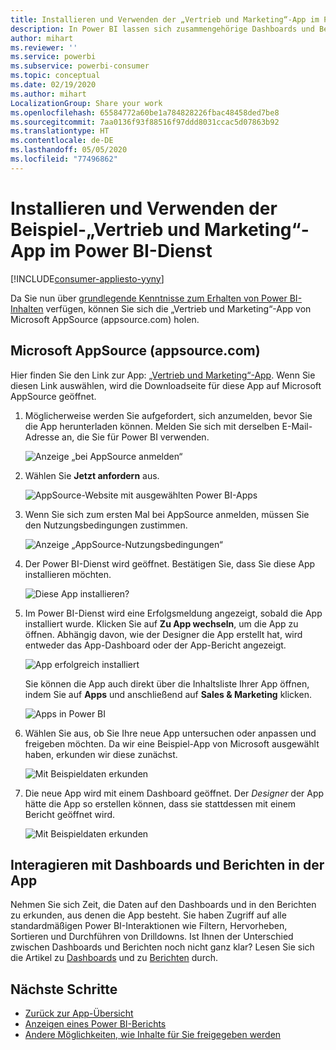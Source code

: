 ```yaml
---
title: Installieren und Verwenden der „Vertrieb und Marketing“-App im Power BI-Dienst
description: In Power BI lassen sich zusammengehörige Dashboards und Berichte zu Apps zusammenfassen. Installieren Sie die „Vertrieb und Marketing“-App aus AppSource.
author: mihart
ms.reviewer: ''
ms.service: powerbi
ms.subservice: powerbi-consumer
ms.topic: conceptual
ms.date: 02/19/2020
ms.author: mihart
LocalizationGroup: Share your work
ms.openlocfilehash: 65584772a60be1a784828226fbac48458ded7be8
ms.sourcegitcommit: 7aa0136f93f88516f97ddd8031ccac5d07863b92
ms.translationtype: HT
ms.contentlocale: de-DE
ms.lasthandoff: 05/05/2020
ms.locfileid: "77496862"
---
```

# <a name="install-and-use-the-sample-sales-and-marketing-app-in-the-power-bi-service"></a>Installieren und Verwenden der Beispiel-„Vertrieb und Marketing“-App im Power BI-Dienst

[!INCLUDE[consumer-appliesto-yyny](../includes/consumer-appliesto-yyny.md)]

Da Sie nun über [grundlegende Kenntnisse zum Erhalten von Power BI-Inhalten](end-user-app-view.md) verfügen, können Sie sich die „Vertrieb und Marketing“-App von Microsoft AppSource (appsource.com) holen. 


## <a name="microsoft-appsource-appsourcecom"></a>Microsoft AppSource (appsource.com)
Hier finden Sie den Link zur App: [„Vertrieb und Marketing“-App](https://appsource.microsoft.com/product/power-bi/microsoft-retail-analysis-sample.salesandmarketingsample?tab=Overview). Wenn Sie diesen Link auswählen, wird die Downloadseite für diese App auf Microsoft AppSource geöffnet. 

1. Möglicherweise werden Sie aufgefordert, sich anzumelden, bevor Sie die App herunterladen können. Melden Sie sich mit derselben E-Mail-Adresse an, die Sie für Power BI verwenden. 

    ![Anzeige „bei AppSource anmelden“  ](./media/end-user-app-marketing/power-bi-sign-in.png)

2. Wählen Sie **Jetzt anfordern** aus. 

    ![AppSource-Website mit ausgewählten Power BI-Apps  ](./media/end-user-app-marketing/power-bi-get-now.png)


3. Wenn Sie sich zum ersten Mal bei AppSource anmelden, müssen Sie den Nutzungsbedingungen zustimmen. 

    ![Anzeige „AppSource-Nutzungsbedingungen“  ](./media/end-user-app-marketing/power-bi-term.png)


4. Der Power BI-Dienst wird geöffnet. Bestätigen Sie, dass Sie diese App installieren möchten.

    ![Diese App installieren?  ](./media/end-user-apps/power-bi-app-install.png)

5. Im Power BI-Dienst wird eine Erfolgsmeldung angezeigt, sobald die App installiert wurde. Klicken Sie auf **Zu App wechseln**, um die App zu öffnen. Abhängig davon, wie der Designer die App erstellt hat, wird entweder das App-Dashboard oder der App-Bericht angezeigt.

    ![App erfolgreich installiert ](./media/end-user-apps/power-bi-app-ready.png)

    Sie können die App auch direkt über die Inhaltsliste Ihrer App öffnen, indem Sie auf **Apps** und anschließend auf **Sales & Marketing** klicken.

    ![Apps in Power BI](./media/end-user-apps/power-bi-apps.png)


6. Wählen Sie aus, ob Sie Ihre neue App untersuchen oder anpassen und freigeben möchten. Da wir eine Beispiel-App von Microsoft ausgewählt haben, erkunden wir diese zunächst. 

    ![Mit Beispieldaten erkunden](./media/end-user-apps/power-bi-explore.png)

7.  Die neue App wird mit einem Dashboard geöffnet. Der *Designer* der App hätte die App so erstellen können, dass sie stattdessen mit einem Bericht geöffnet wird.  

    ![Mit Beispieldaten erkunden](./media/end-user-apps/power-bi-new-app.png)




## <a name="interact-with-the-dashboards-and-reports-in-the-app"></a>Interagieren mit Dashboards und Berichten in der App
Nehmen Sie sich Zeit, die Daten auf den Dashboards und in den Berichten zu erkunden, aus denen die App besteht. Sie haben Zugriff auf alle standardmäßigen Power BI-Interaktionen wie Filtern, Hervorheben, Sortieren und Durchführen von Drilldowns.  Ist Ihnen der Unterschied zwischen Dashboards und Berichten noch nicht ganz klar?  Lesen Sie sich die Artikel zu [Dashboards](end-user-dashboards.md) und zu [Berichten](end-user-reports.md) durch.  




## <a name="next-steps"></a>Nächste Schritte
* [Zurück zur App-Übersicht](end-user-apps.md)
* [Anzeigen eines Power BI-Berichts](end-user-report-open.md)
* [Andere Möglichkeiten, wie Inhalte für Sie freigegeben werden](end-user-shared-with-me.md)

